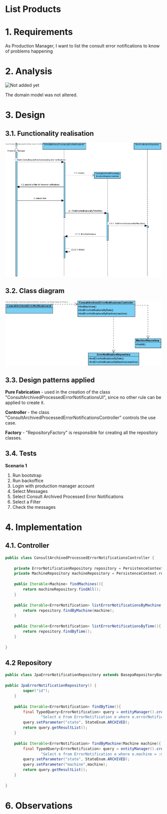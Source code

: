 

# List Products

# 1. Requirements 

As Production Manager, I want to list the consult error notifications to know of problems happening 

# 2. Analysis

![Not added yet](DM.jpg)

The domain model was not altered.

# 3. Design

## 3.1. Functionality realisation

![Sequence Diagram](SD.jpg)

## 3.2. Class diagram

![Not Added yet](CD.jpg)

## 3.3. Design patterns applied

**Pure Fabrication** - used in the creation of the class "ConsultArchivedProcessedErrorNotificationsUI", since no other rule can be applied to create it.

**Controller** - the class "ConsultArchivedProcessedErrorNotificationsController" controls the use case.

**Factory** - "RepositoryFactory" is responsible for creating all the repository classes.

## 3.4. Tests

**Scenario 1**

1. Run bootstrap
2. Run backoffice
3. Login with production manager account
4. Select Messages
5. Select Consult Archived Processed Error Notifications 
6. Select a Filter
7. Check the messages 

# 4. Implementation

## 4.1. Controller  
``` java
public class ConsultArchivedProcessedErrorNotificationsController {

    private ErrorNotificationRepository repository = PersistenceContext.repositories().errornotification();
    private MachineRepository machineRepository = PersistenceContext.repositories().machine();

    public Iterable<Machine> findMachines(){
        return machineRepository.findAll();
    }

    public Iterable<ErrorNotification> listErrorNotificationsByMachine(Machine machine){
        return repository.findByMachine(machine);
    }

    public Iterable<ErrorNotification> listErrorNotificationsByTime(){
        return repository.findByTime();
    }

}
```

## 4.2 Repository

``` java
public class JpaErrorNotificationRepository extends BasepaRepositoryBase<ErrorNotification,Long,Long> implements ErrorNotificationRepository {
    
public JpaErrorNotificationRepository() {
        super("id");
    }
    
    public Iterable<ErrorNotification> findByTime(){
        final TypedQuery<ErrorNotification> query = entityManager().createQuery(
                "Select e From ErrorNotification e where e.errorNotificationState.stateError = :state order by e.dateTime", ErrorNotification.class);
        query.setParameter("state", StateEnum.ARCHIVED);
        return query.getResultList();
    }
    
    public Iterable<ErrorNotification> findByMachine(Machine machine){
        final TypedQuery<ErrorNotification> query = entityManager().createQuery(
                "Select e from ErrorNotification e where e.machine = :machine and e.errorNotificationState.stateError = :state",ErrorNotification.class);
        query.setParameter("state", StateEnum.ARCHIVED);
        query.setParameter("machine",machine);
        return query.getResultList();
    }

}
```



# 6. Observations




```

```